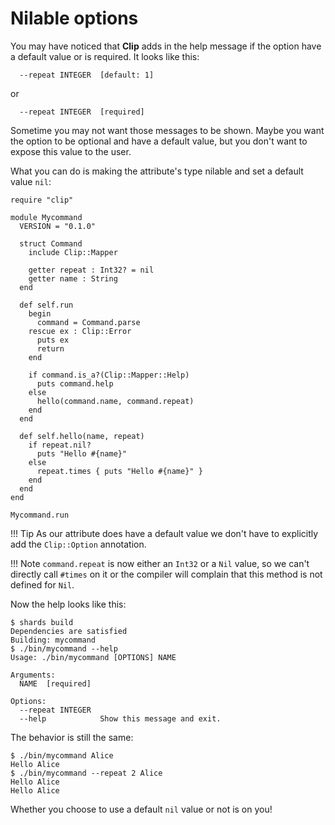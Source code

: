 # Nilable options

You may have noticed that **Clip** adds in the help message if the option have a default value or is required.
It looks like this:

```console
  --repeat INTEGER  [default: 1]
```

or

```console
  --repeat INTEGER  [required]
```

Sometime you may not want those messages to be shown.
Maybe you want the option to be optional and have a default value, but you don't want to expose this value to the user.

What you can do is making the attribute's type nilable and set a default value `nil`:

```Crystal hl_lines="10 30"
require "clip"

module Mycommand
  VERSION = "0.1.0"

  struct Command
    include Clip::Mapper

    getter repeat : Int32? = nil
    getter name : String
  end

  def self.run
    begin
      command = Command.parse
    rescue ex : Clip::Error
      puts ex
      return
    end

    if command.is_a?(Clip::Mapper::Help)
      puts command.help
    else
      hello(command.name, command.repeat)
    end
  end

  def self.hello(name, repeat)
    if repeat.nil?
      puts "Hello #{name}"
    else
      repeat.times { puts "Hello #{name}" }
    end
  end
end

Mycommand.run
```

!!! Tip
    As our attribute does have a default value we don't have to explicitly add the `Clip::Option` annotation.

!!! Note
    `command.repeat` is now either an `Int32` or a `Nil` value, so we can't directly call `#times` on it or the compiler will complain that this method is not defined for `Nil`.

Now the help looks like this:

```console hl_lines="11"
$ shards build
Dependencies are satisfied
Building: mycommand
$ ./bin/mycommand --help
Usage: ./bin/mycommand [OPTIONS] NAME

Arguments:
  NAME  [required]

Options:
  --repeat INTEGER
  --help            Show this message and exit.
```

The behavior is still the same:
```console
$ ./bin/mycommand Alice
Hello Alice
$ ./bin/mycommand --repeat 2 Alice
Hello Alice
Hello Alice
```

Whether you choose to use a default `nil` value or not is on you!

